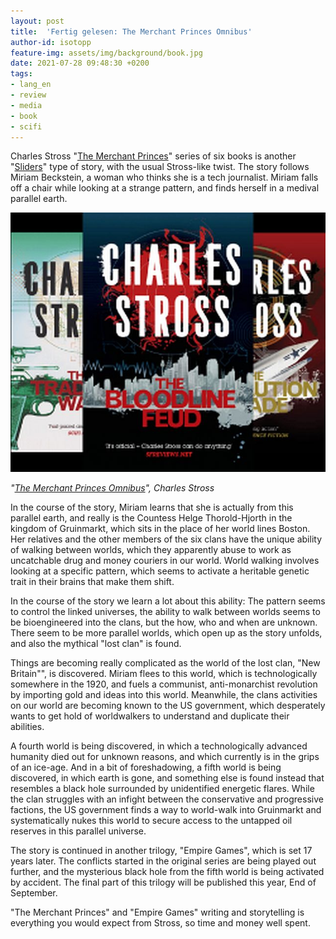 ```yaml
---
layout: post
title:  'Fertig gelesen: The Merchant Princes Omnibus'
author-id: isotopp
feature-img: assets/img/background/book.jpg
date: 2021-07-28 09:48:30 +0200
tags:
- lang_en
- review
- media
- book
- scifi
---
```


Charles Stross "[The Merchant Princes](https://www.amazon.de/gp/kindle/series/B00WKNMLD4)" series of six books is another "[Sliders](https://en.wikipedia.org/wiki/Sliders)" type of story, with the usual Stross-like twist.
The story follows Miriam Beckstein, a woman who thinks she is a tech journalist.
Miriam falls off a chair while looking at a strange pattern, and finds herself in a medival parallel earth.

[![](/uploads/2021/07/merchant-princes.jpg)](https://www.amazon.de/gp/kindle/series/B00WKNMLD4)

*"[The Merchant Princes Omnibus](https://www.amazon.de/gp/kindle/series/B00WKNMLD4)", Charles Stross*

In the course of the story, Miriam learns that she is actually from this parallel earth, and really is the Countess Helge Thorold-Hjorth in the kingdom of Gruinmarkt, which sits in the place of her world lines Boston.
Her relatives and the other members of the six clans have the unique ability of walking between worlds, which they apparently abuse to work as uncatchable drug and money couriers in our world.
World walking involves looking at a specific pattern, which seems to activate a heritable genetic trait in their brains that make them shift.

In the course of the story we learn a lot about this ability:
The pattern seems to control the linked universes, the ability to walk between worlds seems to be bioengineered into the clans, but the how, who and when are unknown.
There seem to be more parallel worlds, which open up as the story unfolds, and also the mythical "lost clan" is found.

Things are becoming really complicated as the world of the lost clan, "New Britain"", is discovered.
Miriam flees to this world, which is technologically somewhere in the 1920, and fuels a communist, anti-monarchist revolution by importing gold and ideas into this world.
Meanwhile, the clans activities on our world are becoming known to the US government, which desperately wants to get hold of worldwalkers to understand and duplicate their abilities.

A fourth world is being discovered, in which a technologically advanced humanity died out for unknown reasons, and which currently is in the grips of an ice-age.
And in a bit of foreshadowing, a fifth world is being discovered, in which earth is gone, and something else is found instead that resembles a black hole surrounded by unidentified energetic flares.
While the clan struggles with an infight between the conservative and progressive factions, the US government finds a way to world-walk into Gruinmarkt and systematically nukes this world to secure access to the untapped oil reserves in this parallel universe.

The story is continued in another trilogy, "Empire Games", which is set 17 years later.
The conflicts started in the original series are being played out further, and the mysterious black hole from the fifth world is being activated by accident.
The final part of this trilogy will be published this year, End of September.

"The Merchant Princes" and "Empire Games" writing and storytelling is everything you would expect from Stross, so time and money well spent.
